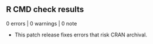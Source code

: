 ## R CMD check results

0 errors | 0 warnings | 0 note

* This patch release fixes errors that risk CRAN archival.

